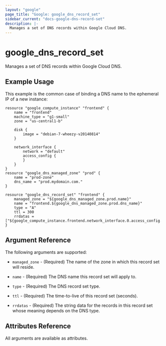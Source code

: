 ```yaml
---
layout: "google"
page_title: "Google: google_dns_record_set"
sidebar_current: "docs-google-dns-record-set"
description: |-
  Manages a set of DNS records within Google Cloud DNS.
---
```


# google\_dns\_record\_set

Manages a set of DNS records within Google Cloud DNS.

## Example Usage

This example is the common case of binding a DNS name to the ephemeral IP of a new instance:

```
resource "google_compute_instance" "frontend" {
    name = "frontend"
    machine_type = "g1-small"
    zone = "us-central1-b"

    disk {
        image = "debian-7-wheezy-v20140814"
    }

    network_interface {
        network = "default"
        access_config {
        }
    }
}
resource "google_dns_managed_zone" "prod" {
    name = "prod-zone"
    dns_name = "prod.mydomain.com."
}

resource "google_dns_record_set" "frontend" {
    managed_zone = "${google_dns_managed_zone.prod.name}"
    name = "frontend.${google_dns_managed_zone.prod.dns_name}"
    type = "A"
    ttl = 300
    rrdatas = ["${google_compute_instance.frontend.network_interface.0.access_config.0.nat_ip}"]
}
```

## Argument Reference

The following arguments are supported:

* `managed_zone` - (Required) The name of the zone in which this record set will reside.

* `name` - (Required) The DNS name this record set will apply to.

* `type` - (Required) The DNS record set type.

* `ttl` - (Required) The time-to-live of this record set (seconds).

* `rrdatas` - (Required) The string data for the records in this record set
  whose meaning depends on the DNS type.

## Attributes Reference

All arguments are available as attributes.
